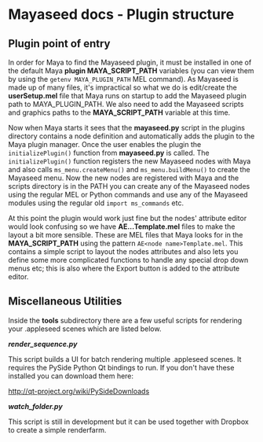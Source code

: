 Mayaseed docs - Plugin structure
================================

Plugin point of entry
---------------------

In order for Maya to find the Mayaseed plugin, it must be installed in one of the default Maya **plugin MAYA\_SCRIPT\_PATH** variables (you can view them by using the `getenv MAYA_PLUGIN_PATH` MEL command). As Mayaseed is made up of many files, it's impractical so what we do is edit/create the **userSetup.mel** file that Maya runs on startup to add the Mayaseed plugin path to MAYA_PLUGIN_PATH. We also need to add the Mayaseed scripts and graphics paths to the **MAYA\_SCRIPT\_PATH** variable at this time.

Now when Maya starts it sees that the **mayaseed.py** script in the plugins directory contains a node definition and automatically adds the plugin to the Maya plugin manager. Once the user enables the plugin the `initializePlugin()` function from **mayaseed.py** is called. The `initializePlugin()` function registers the new Mayaseed nodes with Maya and also calls `ms_menu.createMenu()` and `ms_menu.buildMenu()` to create the Mayaseed menu. Now the new nodes are registered with Maya and the scripts directory is in the PATH you can create any of the Mayaseed nodes using the regular MEL or Python commands and use any of the Mayaseed modules using the regular old `import ms_commands` etc.

At this point the plugin would work just fine but the nodes' attribute editor would look confusing so we have **AE...Template.mel** files to make the layout a bit more sensible. These are MEL files that Maya looks for in the **MAYA\_SCRIPT\_PATH** using the pattern `AE<node name>Template.mel`. This contains a simple script to layout the nodes attributes and also lets you define some more complicated functions to handle any special drop down menus etc; this is also where the Export button is added to the attribute editor.

Miscellaneous Utilities
-----------------------

Inside the **tools** subdirectory there are a few useful scripts for rendering your .appleseed scenes which are listed below. 


***render\_sequence.py***

This script builds a UI for batch rendering multiple .appleseed scenes. It requires the PySide Python Qt bindings to run. If you don't have these installed you can download them here:

http://qt-project.org/wiki/PySideDownloads

***watch\_folder.py***

This script is still in development but it can be used together with Dropbox to create a simple renderfarm. 
